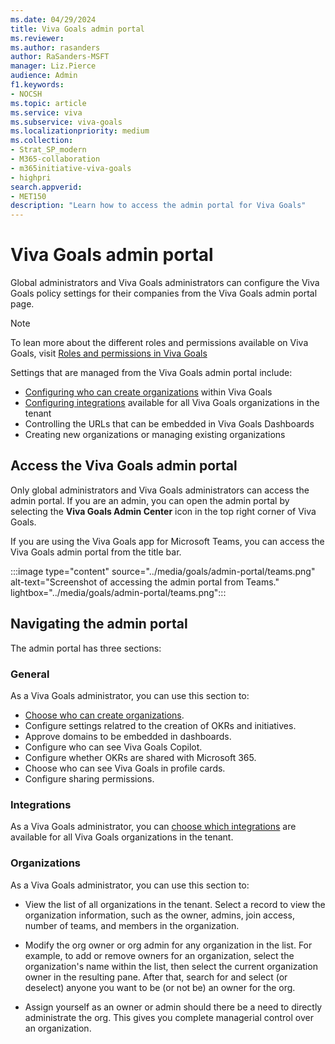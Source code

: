 ```yaml
---
ms.date: 04/29/2024
title: Viva Goals admin portal
ms.reviewer: 
ms.author: rasanders
author: RaSanders-MSFT
manager: Liz.Pierce
audience: Admin
f1.keywords:
- NOCSH
ms.topic: article
ms.service: viva
ms.subservice: viva-goals
ms.localizationpriority: medium
ms.collection:  
- Strat_SP_modern
- M365-collaboration
- m365initiative-viva-goals
- highpri
search.appverid:
- MET150
description: "Learn how to access the admin portal for Viva Goals"
---
```


# Viva Goals admin portal

Global administrators and Viva Goals administrators can configure the Viva Goals policy settings for their companies from the Viva Goals admin portal page.

> [!NOTE]
> To lean more about the different roles and permissions available on Viva Goals, visit [Roles and permissions in Viva Goals](roles-permissions-in-viva-goals.md)

Settings that are managed from the Viva Goals admin portal include:

- [Configuring who can create organizations](restrict-organization-creation-permissions.md) within Viva Goals
- [Configuring integrations](vg-integrations-administration-overview.md) available for all Viva Goals organizations in the tenant
- Controlling the URLs that can be embedded in Viva Goals Dashboards
- Creating new organizations or managing existing organizations

## Access the Viva Goals admin portal

Only global administrators and Viva Goals administrators can access the admin portal. If you are an admin, you can open the admin portal by selecting the **Viva Goals Admin Center** icon in the top right corner of Viva Goals.

If you are using the Viva Goals app for Microsoft Teams, you can access the Viva Goals admin portal from the title bar.

:::image type="content" source="../media/goals/admin-portal/teams.png" alt-text="Screenshot of accessing the admin portal from Teams." lightbox="../media/goals/admin-portal/teams.png":::

## Navigating the admin portal

The admin portal has three sections:

### General

As a Viva Goals administrator, you can use this section to:

- [Choose who can create organizations](restrict-organization-creation-permissions.md).
- Configure settings relatred to the creation of OKRs and initiatives.
- Approve domains to be embedded in dashboards.
- Configure who can see Viva Goals Copilot.
- Configure whether OKRs are shared with Microsoft 365.
- Choose who can see Viva Goals in profile cards.
- Configure sharing permissions.

### Integrations

As a Viva Goals administrator, you can [choose which integrations](vg-integrations-administration-overview.md) are available for all Viva Goals organizations in the tenant.

### Organizations

As a Viva Goals administrator, you can use this section to:

- View the list of all organizations in the tenant. Select a record to view the organization information, such as the owner, admins, join access, number of teams, and members in the organization.

- Modify the org owner or org admin for any organization in the list. For example, to add or remove owners for an organization, select the organization's name within the list, then select the current organization owner in the resulting pane. After that, search for and select (or deselect) anyone you want to be (or not be) an owner for the org.

- Assign yourself as an owner or admin should there be a need to directly administrate the org. This gives you complete managerial control over an organization.
